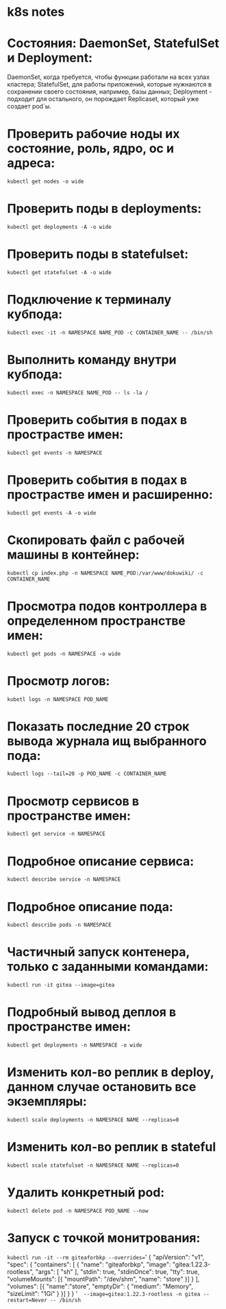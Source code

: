 # k8s notes

# Состояния: DaemonSet, StatefulSet и Deployment:
DaemonSet, когда требуется, чтобы функции работали на всех узлах кластера;
StatefulSet, для работы приложений, которые нужнаются в сохранении своего состояния, например, базы данных;
Deployment - подходит для остального, он порождает Replicaset, который уже создает pod`ы.

# Проверить рабочие ноды их состояние, роль, ядро, ос и адреса:
```kubectl get nodes -o wide```

# Проверить поды в deployments:
```kubectl get deployments -A -o wide```

# Проверить поды в statefulset:
```kubectl get statefulset -A -o wide```

# Подключение к терминалу кубпода:
```kubectl exec -it -n NAMESPACE NAME_POD -с CONTAINER_NAME -- /bin/sh```

# Выполнить команду внутри кубпода:
```kubectl exec -n NAMESPACE NAME_POD -- ls -la /```

# Проверить события в подах в прострастве имен:
```kubectl get events -n NAMESPACE```

# Проверить события в подах в прострастве имен и расширенно:
```kubectl get events -A -o wide```

# Скопировать файл с рабочей машины в контейнер:
```kubectl cp index.php -n NAMESPACE NAME_POD:/var/www/dokuwiki/ -c CONTAINER_NAME```

# Просмотра подов контроллера в определенном пространстве имен: 
```kubectl get pods -n NAMESPACE -o wide```

# Просмотр логов:
```kubetl logs -n NAMESPACE POD_NAME```

# Показать последние 20 строк вывода журнала ищ выбранного пода:
```kubectl logs --tail=20 -p POD_NAME -c CONTAINER_NAME```

# Просмотр сервисов в пространстве имен:
```kubectl get service -n NAMESPACE```

# Подробное описание сервиса:
```kubectl describe service -n NAMESPACE```

# Подробное описание пода:
```kubectl describe pods -n NAMESPACE```

# Частичный запуск контенера, только с заданными командами:
```kubectl run -it gitea --image=gitea```

# Подробный вывод деплоя в пространстве имен:
```kubectl get deployments -n NAMESPACE -o wide```

# Изменить кол-во реплик в deploy, данном случае остановить все экземпляры:
```kubectl scale deployments -n NAMESPACE NAME --replicas=0```

# Изменить кол-во реплик в stateful
```kubectl scale statefulset -n NAMESPACE NAME --replicas=0```

# Удалить конкретный pod:
```kubectl delete pod -n NAMESPACE POD_NAME --now```

# Запуск с точкой монитрования: 
```kubectl run -it --rm giteaforbkp --overrides=```'
{
  "apiVersion": "v1",
  "spec": {
    "containers": [
      {
        "name": "giteaforbkp",
        "image": "gitea:1.22.3-rootless",
        "args": [
          "sh"
        ],
        "stdin": true,
        "stdinOnce": true,
        "tty": true,
        "volumeMounts": [{
          "mountPath": "/dev/shm",
          "name": "store"
        }]
      }
    ],
    "volumes": [{
      "name":"store",
      "emptyDir": {
        "medium": "Memory",
        "sizeLimit": "1Gi"
      }
    }]
  }
}
'```  --image=gitea:1.22.3-rootless -n gitea --restart=Never -- /bin/sh```
